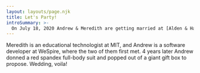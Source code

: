 ```yaml
---
layout: layouts/page.njk
title: Let's Party!
introSummary: >-
  On July 18, 2020 Andrew & Meredith are getting married at [Alden & Harlow](http://www.aldenharlow.com/) in Boston, MA. It will be awesome.
---
```

Meredith is an educational technologist at MIT, and Andrew is a software developer at WeSpire, where the two of them first met. 4 years later Andrew donned a red spandex full-body suit and popped out of a giant gift box to propose. Wedding, voila!
